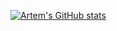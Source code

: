 [![Artem's GitHub stats](https://github-readme-stats.vercel.app/api?username=smaznart-flutterint&include_all_commits=true&show_icons=true&hide_border=true&border_radius=5&theme=gruvbox)](https://github.com/smaznart-flutterint)
